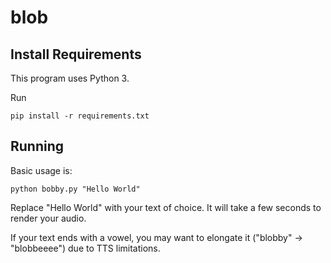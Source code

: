# blob

## Install Requirements

This program uses Python 3.

Run

```
pip install -r requirements.txt
```

## Running

Basic usage is:

```
python bobby.py "Hello World"
```

Replace "Hello World" with your text of choice. It will take a few seconds to render your audio.

If your text ends with a vowel, you may want to elongate it ("blobby" -> "blobbeeee") due to TTS limitations.
